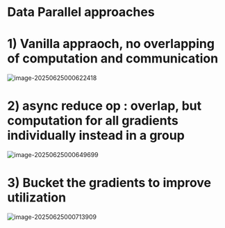 # Data Parallel approaches





# 1) Vanilla appraoch, no overlapping of computation and communication

![image-20250625000622418](C:\Users\manu.chauhan\AppData\Roaming\Typora\typora-user-images\image-20250625000622418.png)



# 2) async reduce op : overlap, but computation for all gradients individually instead in a group

![image-20250625000649699](C:\Users\manu.chauhan\AppData\Roaming\Typora\typora-user-images\image-20250625000649699.png)



# 3) Bucket the gradients to improve utilization 

![image-20250625000713909](C:\Users\manu.chauhan\AppData\Roaming\Typora\typora-user-images\image-20250625000713909.png)